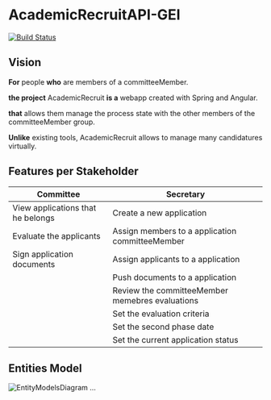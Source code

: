 # AcademicRecruitAPI-GEI

[![Build Status](https://github.com/UdL-EPS-SoftArch/AcademicRecruitAPI-GEI/workflows/CI%20with%20Maven%20and%20CD%20with%20Heroku%20and%20Docker/badge.svg)](https://github.com/UdL-EPS-SoftArch/AcademicRecruitAPI-GEI/actions?query=workflow%3A%22CI+with+Maven+and+CD+with+Heroku+and+Docker%22)

## Vision

**For** people **who** are members of a committeeMember.

**the project** AcademicRecruit **is a** webapp created with Spring and Angular.

**that** allows them manage the process state with the other members of the committeeMember group.

**Unlike** existing tools, AcademicRecruit allows to manage many candidatures virtually.


## Features per Stakeholder

|             Committee           |                 Secretary                 |
| --------------------------------| ------------------------------------------|
|View applications that he belongs|Create a new application                   | 
|Evaluate the applicants          |Assign members to a application committeeMember  |
|Sign application documents       |Assign applicants to a application         |
|                                 |Push documents to a application            |
|                                 |Review the committeeMember memebres evaluations  |
|                                 |Set the evaluation criteria                |
|                                 |Set the second phase date                  |
|                                 |Set the current application status         |



## Entities Model
![EntityModelsDiagram](http://www.plantuml.com/plantuml/svg/3SGn3i8m3030hy034kzi6IfKYQ6YuW71CSHIubIEBRvFRxWh2pOlvDekrUoODm3Dl_Xbg_xsIOf3ZCGYZWwlyWZBjeTzV2mfLaYO2tN69w4wMzhMS5zMw9a5lBTudFq1)
...
